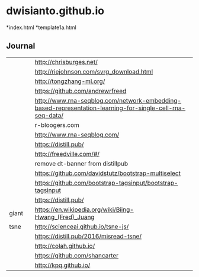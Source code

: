 # dwisianto.github.io

*index.html
*template1a.html

## Journal
| | | |
|-|-|-|
| | | http://chrisburges.net/ | 
| | | http://riejohnson.com/svrg_download.html | 
| | | http://tongzhang-ml.org/ |
| | | https://github.com/andrewrfreed |
| | | http://www.rna-seqblog.com/network-embedding-based-representation-learning-for-single-cell-rna-seq-data/ |
| | | r-bloogers.com
| | | http://www.rna-seqblog.com/ |
| | | https://distill.pub/ |
| | | http://freedville.com/#/ |
| | | remove dt-banner from distillpub |
| | | https://github.com/davidstutz/bootstrap-multiselect |
| | | https://github.com/bootstrap-tagsinput/bootstrap-tagsinput |
| | | https://distill.pub/ |
| giant | | https://en.wikipedia.org/wiki/Biing-Hwang_(Fred)_Juang |
| tsne | | http://scienceai.github.io/tsne-js/ |
|      | | https://distill.pub/2016/misread-tsne/ |
| | | http://colah.github.io/ |
| | | https://github.com/shancarter |
| | | http://kpq.github.io/ |
